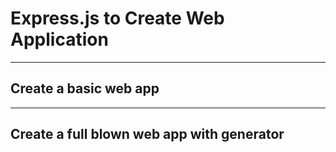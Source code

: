 # Express.js to Create Web Application

--------------------------------------------------------------------------------

## Create a basic web app

--------------------------------------------------------------------------------

## Create a full blown web app with generator

